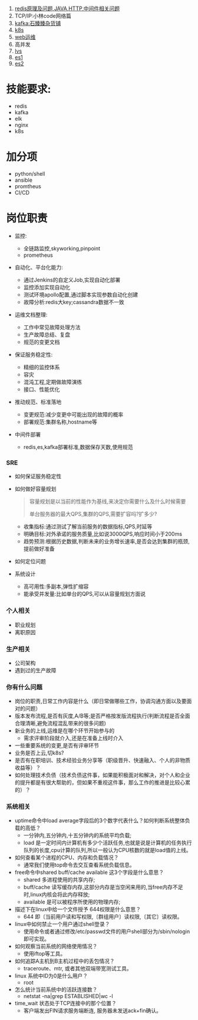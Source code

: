 # 

1. [redis原理及问题,JAVA,HTTP,中间件相关问题](https://blog.csdn.net/xiaofeng10330111/category_8448193.html)
2. TCP/IP:小林code网络篇
3. [kafka:石臻臻杂货铺](https://www.szzdzhp.com/kafka/)
4. [k8s](https://mp.weixin.qq.com/s?__biz=MzI0MDQ4MTM5NQ==&mid=2247514668&idx=1&sn=26e13d69f4011de314633aabef955fce&chksm=e918df30de6f56265e5b6b716d7b79f72c52fb940d5114bbe7e261c1a4c026309de006d908c4&scene=178&cur_album_id=1790435592028160001#rd)
5. [web运维](https://www.it610.com/article/1445576746060525568.htm)
6. 高并发
6. [lvs](https://www.cnblogs.com/skychen1218/p/13327965.html)
6. [es1](https://www.cnblogs.com/kevingrace/p/6298022.html)
6. [es2](https://www.cnblogs.com/kevingrace/p/10682264.html)

# 技能要求:

- redis
- kafka
- elk
- nginx
- k8s

# 加分项

- python/shell
- ansible
- promtheus
- CI/CD

# 岗位职责

* 监控:
  * 全链路监控,skyworking,pinpoint
  * prometheus
* 自动化、平台化能力:
  * 通过Jenkins的自定义Job,实现自动化部署
  * 监控添加实现自动化
  * 测试环境apollo配置,通过脚本实现参数自动化创建
  * 故障分析:redis大key;cassandra数据不一致
* 运维文档整理:
  * 工作中常见故障处理方法
  * 生产故障总结、复盘
  * 规范的变更文档
* 保证服务稳定性:
  * 精细的监控体系
  * 容灾
  * 混沌工程,定期做故障演练
  * 接口、性能优化

* 推动规范、标准落地
  * 变更规范:减少变更中可能出现的故障的概率
  * 部署规范:集群名称,hostname等
* 中间件部署
  * redis,es,kafka部署标准,数据保存天数,使用规范

### SRE

* 如何保证服务稳定性

* 如何做好容量规划

  > 容量规划是以当前的性能作为基线,来决定你需要什么及什么时候需要
  >
  > 单台服务器的最大QPS,集群的QPS,需要扩容吗?扩多少?

  * 收集指标:通过测试了解当前服务的数据指标,QPS,时延等
  * 明确目标:对外承诺的服务质量,比如说3000QPS,响应时间小于200ms
  * 趋势预测:根据历史数据,判断未来的业务增长速率,是否会达到集群的瓶颈,提前做好准备

* 如何定位问题

* 系统设计

  * 高可用性:多副本,弹性扩缩容
  * 能承受并发量:比如单台的QPS,可以从容量规划方面说

### 个人相关

* 职业规划
* 离职原因

### 生产相关

* 公司架构
* 遇到过的生产故障

### 你有什么问题

* 岗位的职责,日常工作内容是什么（即日常做哪些工作，协调沟通方面以及要面对的问题）
* 版本发布流程,是否有灰度,A/B等;是否严格按发版流程执行(判断流程是否全面合理清晰,避免流程混乱带来的很多问题)
* 新业务的上线,运维是在哪个环节开始参与的
  * 需求评审阶段就介入,还是在准备上线时介入
* 一些重要系统的变更,是否有评审环节
* 业务是否上云,切k8s?
* 是否有在职培训、技术经验业务分享等（职级晋升、快速融入、个人的非物质收益等）？
* 如何处理技术负债（技术负债这件事，如果能积极面对和解决，对个人和企业的提升都是有很大帮助的，但如果不重视这件事，那么工作的推进是比较心累的）？

### 系统相关

- uptime命令中load average字段后的3个数字代表什么？如何判断系统整体负载的高低？
  - 一分钟内,五分钟内,十五分钟内的系统平均负载;
  - load 是一定时间内计算机有多少个活跃任务,也就是说是计算机的任务执行队列的长度,cpu计算的队列,所以一般认为CPU核数的就是load值的上线。
- 如何查看某个进程的CPU、内存和负载情况？
  - 通常我们使用top命令去交互查看系统负载信息。
- free命令中shared  buff/cache  available 这3个字段是什么意思？
  - shared 多进程使用的共享内存;
  - buff/cache 读写缓存内存,这部分内存是当空闲来用的,当free内存不足时,linux内核会将此内存释放;
  - available 是可以被程序所使用的物理内存;
- 描述下在linux中给一个文件授予 644权限是什么意思？
  - 644 即〔当前用户读和写权限,〔群组用户〕读权限,〔其它〕读权限。
- linux中如何禁止一个用户通过shell登录？
  - 使用命令或者通过修改/etc/passwd文件的用户shell部分为/sbin/nologin 即可实现。
- 如何观察当前系统的网络使用情况？
  - 使用iftop等工具。
- 如何追踪A主机到B主机过程中的丢包情况？
  - traceroute、mtr, 或者其他双端带宽测试工具。
- linux 系统中ID为0是什么用户？
  - root
- 怎么统计当前系统中的活跃连接数？
  - netstat -na|grep ESTABLISHED|wc -l
- time_wait 状态处于TCP连接中的那个位置？
  - 客户端发出FIN请求服务端断连, 服务器未发送ack+fin确认。
